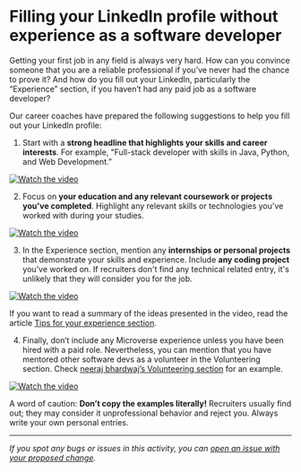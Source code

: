# Filling your LinkedIn profile without experience as a software developer

Getting your first job in any field is always very hard. How can you convince someone that you are a reliable professional if you’ve never had the chance to prove it? And how do you fill out your LinkedIn, particularly the “Experience” section, if you haven’t had any paid job as a software developer?

Our career coaches have prepared the following suggestions to help you fill out your LinkedIn profile:

1. Start with a **strong headline that highlights your skills and career interests**. For example, "Full-stack developer with skills in Java, Python, and Web Development.”

[![Watch the video](https://img.youtube.com/vi/h5bkI1MBKlM/0.jpg)](https://www.youtube.com/watch?v=h5bkI1MBKlM)

2. Focus on **your education and any relevant coursework or projects you've completed**. Highlight any relevant skills or technologies you've worked with during your studies.

[![Watch the video](https://img.youtube.com/vi/q7SKrI7Ocb0/0.jpg)](https://www.youtube.com/watch?v=q7SKrI7Ocb0)

3. In the Experience section, mention any **internships or personal projects** that demonstrate your skills and experience. Include **any coding project** you’ve worked on. If recruiters don't find any technical related entry, it's unlikely that they will consider you for the job.

[![Watch the video](https://img.youtube.com/vi/CN-xXnhVscM/0.jpg)](https://www.youtube.com/watch?v=CN-xXnhVscM)

If you want to read a summary of the ideas presented in the video, read the article [Tips for your experience section](https://github.com/matovu-farid/curriculum-professional-skills/blob/main/job-search/options-for-filling-your-experience-section-in-Linkedin-without-software-dev-experience.md).

4. Finally, don’t include any Microverse experience unless you have been hired with a paid role. Nevertheless, you can mention that you have mentored other software devs as a volunteer in the Volunteering section. Check [neeraj bhardwaj’s Volunteering section](https://www.linkedin.com/in/neerajbhardwaj216/) for an example.

[![Watch the video](https://img.youtube.com/vi/2M39hq6jevE/0.jpg)](https://www.youtube.com/watch?v=2M39hq6jevE)

A word of caution: **Don’t copy the examples literally!** Recruiters usually find out; they may consider it unprofessional behavior and reject you. Always write your own personal entries.

---

_If you spot any bugs or issues in this activity, you can [open an issue with your proposed change](https://github.com/microverseinc/curriculum-transversal-skills/blob/main/git-github/articles/open_issue.md)._
